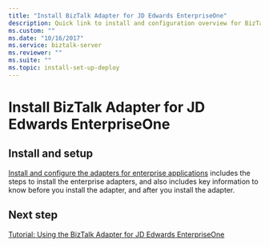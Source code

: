 ```yaml
---
title: "Install BizTalk Adapter for JD Edwards EnterpriseOne"
description: Quick link to install and configuration overview for BizTalk Adapter for JD Edwards EnterpriseOne in BizTalk Server
ms.custom: ""
ms.date: "10/16/2017"
ms.service: biztalk-server
ms.reviewer: ""
ms.suite: ""
ms.topic: install-set-up-deploy
---
```

# Install BizTalk Adapter for JD Edwards EnterpriseOne

## Install and setup

[Install and configure the adapters for enterprise applications](../adapters-and-accelerators/install-configure-biztalk-adapters-enterprise-applications.md) includes the steps to install the enterprise adapters, and also includes key information to know before you install the adapter, and after you install the adapter. 
  
## Next step
[Tutorial: Using the BizTalk Adapter for JD Edwards EnterpriseOne](../core/tutorial-using-the-biztalk-adapter-for-jd-edwards-enterpriseone.md)
